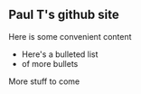 ## Paul T's github site
Here is some convenient content

- Here's a bulleted list
- of more bullets

More stuff to come

